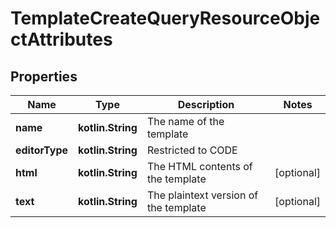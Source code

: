
# TemplateCreateQueryResourceObjectAttributes

## Properties
| Name | Type | Description | Notes |
| ------------ | ------------- | ------------- | ------------- |
| **name** | **kotlin.String** | The name of the template |  |
| **editorType** | **kotlin.String** | Restricted to CODE |  |
| **html** | **kotlin.String** | The HTML contents of the template |  [optional] |
| **text** | **kotlin.String** | The plaintext version of the template |  [optional] |



